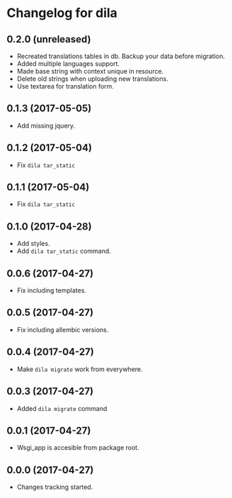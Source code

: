Changelog for dila
=================

0.2.0 (unreleased)
------------------

- Recreated translations tables in db. Backup your data before migration.
- Added multiple languages support.
- Made base string with context unique in resource.
- Delete old strings when uploading new translations.
- Use textarea for translation form.

0.1.3 (2017-05-05)
------------------

- Add missing jquery.


0.1.2 (2017-05-04)
------------------

- Fix `dila tar_static`


0.1.1 (2017-05-04)
------------------

- Fix `dila tar_static`


0.1.0 (2017-04-28)
------------------

- Add styles.
- Add `dila tar_static` command.


0.0.6 (2017-04-27)
------------------

- Fix including templates.


0.0.5 (2017-04-27)
------------------

- Fix including allembic versions.


0.0.4 (2017-04-27)
------------------

- Make `dila migrate` work from everywhere.


0.0.3 (2017-04-27)
------------------

- Added `dila migrate` command


0.0.1 (2017-04-27)
------------------

- Wsgi\_app is accesible from package root.


0.0.0 (2017-04-27)
------------------

- Changes tracking started.
